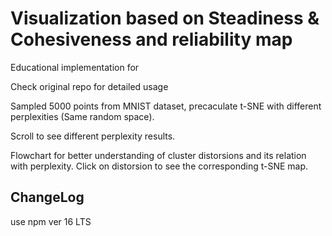 # Visualization based on Steadiness & Cohesiveness and reliability map

Educational implementation for 

Check original repo for detailed usage

Sampled 5000 points from MNIST dataset, precaculate t-SNE with different perplexities (Same random space).

Scroll to see different perplexity results.

Flowchart for better understanding of cluster distorsions and its relation with perplexity. Click on distorsion to see the corresponding t-SNE map.

## ChangeLog
use npm ver 16 LTS